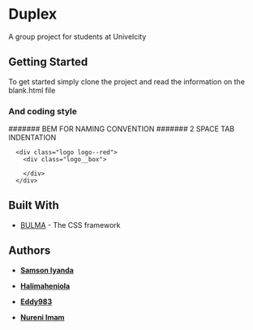 # Duplex

A group project for students at Univelcity 

## Getting Started

To get started simply clone the project and read the information on the blank.html file


### And coding style 

####### BEM FOR NAMING CONVENTION
####### 2 SPACE TAB INDENTATION

```
  <div class="logo logo--red">
    <div class="logo__box">
      
    </div>
  </div>
```



## Built With

* [BULMA](http://www.bulma.io) - The CSS framework 


## Authors

* **[Samson Iyanda](https://github.com/samcyn)** 

* **[Halimaheniola](https://github.com/halimaheniola)** 

* **[Eddy983](https://github.com/eddy983)** 

* **[Nureni Imam](https://github.com/Nurxni)**
